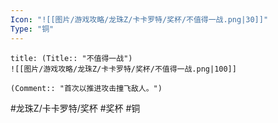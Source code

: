 ```yaml
---
Icon: "![[图片/游戏攻略/龙珠Z/卡卡罗特/奖杯/不值得一战.png|30]]"
Type: "铜"
---
```

```ad-common-bronze-trophy
title: (Title:: "不值得一战")
![[图片/游戏攻略/龙珠Z/卡卡罗特/奖杯/不值得一战.png|100]]

(Comment:: "首次以推进攻击撞飞敌人。")
```

#龙珠Z/卡卡罗特/奖杯 #奖杯 #铜
